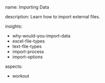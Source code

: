 name: Importing Data

description: Learn how to import external files.

insights:
 - why-would-you-import-data
 - excel-file-types
 - text-file-types
 - import-process
 - import-options

aspects:
  - workout